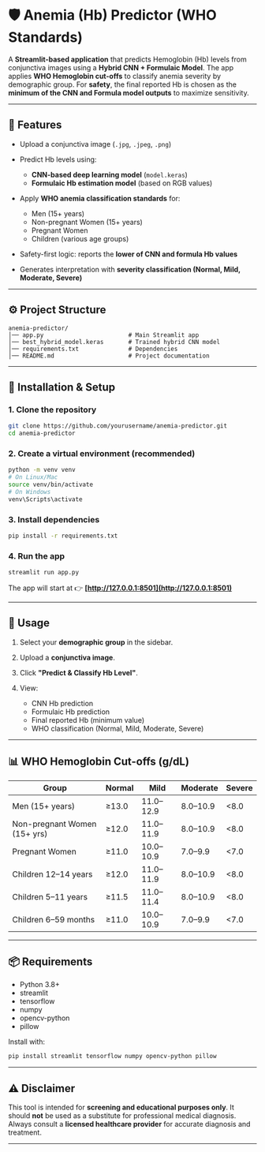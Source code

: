 # 🛡️ Anemia (Hb) Predictor (WHO Standards)

A **Streamlit-based application** that predicts Hemoglobin (Hb) levels from conjunctiva images using a **Hybrid CNN + Formulaic Model**.
The app applies **WHO Hemoglobin cut-offs** to classify anemia severity by demographic group.
For **safety**, the final reported Hb is chosen as the **minimum of the CNN and Formula model outputs** to maximize sensitivity.

---

## 📌 Features

* Upload a conjunctiva image (`.jpg`, `.jpeg`, `.png`)
* Predict Hb levels using:

  * **CNN-based deep learning model** (`model.keras`)
  * **Formulaic Hb estimation model** (based on RGB values)
* Apply **WHO anemia classification standards** for:

  * Men (15+ years)
  * Non-pregnant Women (15+ years)
  * Pregnant Women
  * Children (various age groups)
* Safety-first logic: reports the **lower of CNN and formula Hb values**
* Generates interpretation with **severity classification (Normal, Mild, Moderate, Severe)**

---

## ⚙️ Project Structure

```
anemia-predictor/
│── app.py                        # Main Streamlit app
│── best_hybrid_model.keras       # Trained hybrid CNN model
│── requirements.txt              # Dependencies
│── README.md                     # Project documentation
```

---

## 🚀 Installation & Setup

### 1. Clone the repository

```bash
git clone https://github.com/yourusername/anemia-predictor.git
cd anemia-predictor
```

### 2. Create a virtual environment (recommended)

```bash
python -m venv venv
# On Linux/Mac
source venv/bin/activate
# On Windows
venv\Scripts\activate
```

### 3. Install dependencies

```bash
pip install -r requirements.txt
```

### 4. Run the app

```bash
streamlit run app.py
```

The app will start at 👉 **[http://127.0.0.1:8501](http://127.0.0.1:8501)**

---

## 📡 Usage

1. Select your **demographic group** in the sidebar.
2. Upload a **conjunctiva image**.
3. Click **"Predict & Classify Hb Level"**.
4. View:

   * CNN Hb prediction
   * Formulaic Hb prediction
   * Final reported Hb (minimum value)
   * WHO classification (Normal, Mild, Moderate, Severe)

---

## 📊 WHO Hemoglobin Cut-offs (g/dL)

| Group                        | Normal | Mild      | Moderate | Severe |
| ---------------------------- | ------ | --------- | -------- | ------ |
| Men (15+ years)              | ≥13.0  | 11.0–12.9 | 8.0–10.9 | <8.0   |
| Non-pregnant Women (15+ yrs) | ≥12.0  | 11.0–11.9 | 8.0–10.9 | <8.0   |
| Pregnant Women               | ≥11.0  | 10.0–10.9 | 7.0–9.9  | <7.0   |
| Children 12–14 years         | ≥12.0  | 11.0–11.9 | 8.0–10.9 | <8.0   |
| Children 5–11 years          | ≥11.5  | 11.0–11.4 | 8.0–10.9 | <8.0   |
| Children 6–59 months         | ≥11.0  | 10.0–10.9 | 7.0–9.9  | <7.0   |

---

## 📦 Requirements

* Python 3.8+
* streamlit
* tensorflow
* numpy
* opencv-python
* pillow

Install with:

```bash
pip install streamlit tensorflow numpy opencv-python pillow
```

---

## ⚠️ Disclaimer

This tool is intended for **screening and educational purposes only**.
It should **not** be used as a substitute for professional medical diagnosis.
Always consult a **licensed healthcare provider** for accurate diagnosis and treatment.

---
